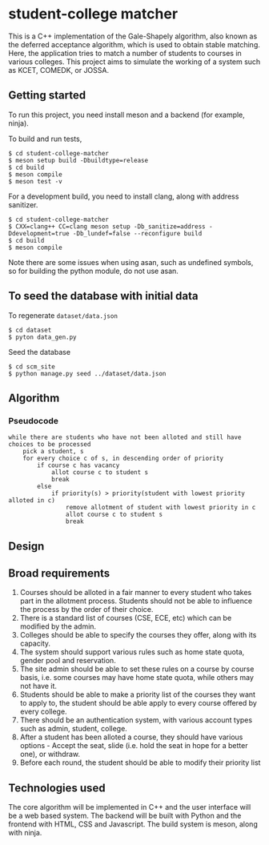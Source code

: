 # student-college matcher
This is a C++ implementation of the Gale-Shapely algorithm, also known as the deferred acceptance algorithm, which is used to obtain stable matching. Here, the application tries to match a number of students to courses in various colleges. This project aims to simulate the working of a system such as KCET, COMEDK, or JOSSA.

## Getting started

To run this project, you need install meson and a backend (for example, ninja).


To build and run tests,

```
$ cd student-college-matcher
$ meson setup build -Dbuildtype=release
$ cd build
$ meson compile
$ meson test -v
```

For a development build, you need to install clang, along with address sanitizer.

```
$ cd student-college-matcher
$ CXX=clang++ CC=clang meson setup -Db_sanitize=address -Ddevelopment=true -Db_lundef=false --reconfigure build
$ cd build
$ meson compile
```

Note there are some issues when using asan, such as undefined symbols, so for building the python module, do not use asan.

## To seed the database with initial data

To regenerate `dataset/data.json`
```
$ cd dataset
$ pyton data_gen.py
```

Seed the database
```
$ cd scm_site
$ python manage.py seed ../dataset/data.json
```

## Algorithm
### Pseudocode
```
while there are students who have not been alloted and still have choices to be processed
    pick a student, s
    for every choice c of s, in descending order of priority
        if course c has vacancy
            allot course c to student s
            break
        else
            if priority(s) > priority(student with lowest priority alloted in c)
                remove allotment of student with lowest priority in c
                allot course c to student s
                break
```

## Design
## Broad requirements
1. Courses should be alloted in a fair manner to every student who takes part in the allotment process. Students should not be able to influence the process by the order of their choice.
2. There is a standard list of courses (CSE, ECE, etc) which can be modified by the admin.
3. Colleges should be able to specify the courses they offer, along with its capacity.
4. The system should support various rules such as home state quota, gender pool and reservation.
5. The site admin should be able to set these rules on a course by course basis, i.e. some courses may have home state quota, while others may not have it.
6. Students should be able to make a priority list of the courses they want to apply to, the student should be able apply to every course offered by every college.
7. There should be an authentication system, with various account types such as admin, student, college.
8. After a student has been alloted a course, they should have various options - Accept the seat, slide (i.e. hold the seat in hope for a better one), or withdraw.
9. Before each round, the student should be able to modify their priority list

## Technologies used
The core algorithm will be implemented in C++ and the user interface will be a web based system. The backend will be built with Python and the frontend with HTML, CSS and Javascript. The build system is meson, along with ninja.

